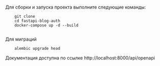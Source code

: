 # 

Для сборки и запуска проекта выполните следующие команды:
```
    git clone 
    cd fastapi-blog-auth
    docker-compose up -d --build
    
```
Для миграций
```
    alembic upgrade head
```
Документация доступна по ссылке
http://localhost:8000/api/openapi
